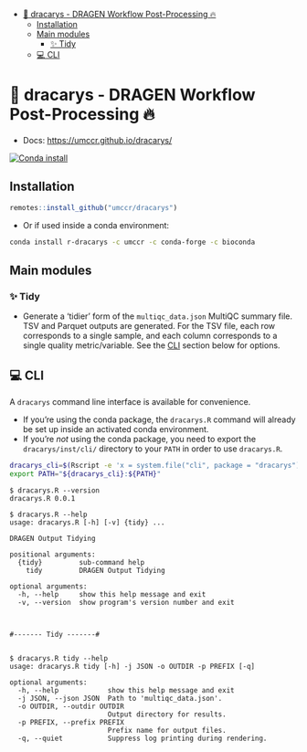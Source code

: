 
-   <a href="#-dracarys---dragen-workflow-post-processing-"
    id="toc--dracarys---dragen-workflow-post-processing-">🐲 dracarys -
    DRAGEN Workflow Post-Processing 🔥</a>
    -   <a href="#installation" id="toc-installation">Installation</a>
    -   <a href="#main-modules" id="toc-main-modules">Main modules</a>
        -   <a href="#id_-tidy" id="toc-id_-tidy">✨ Tidy</a>
    -   <a href="#id_-cli" id="toc-id_-cli">💻 CLI</a>

<!-- README.md is generated from README.Rmd. Please edit that file -->

# 🐲 dracarys - DRAGEN Workflow Post-Processing 🔥

-   Docs: <https://umccr.github.io/dracarys/>

[![Conda
install](https://anaconda.org/umccr/r-dracarys/badges/installer/conda.svg)](https://anaconda.org/umccr/r-dracarys)

## Installation

``` r
remotes::install_github("umccr/dracarys")
```

-   Or if used inside a conda environment:

``` bash
conda install r-dracarys -c umccr -c conda-forge -c bioconda
```

## Main modules

### ✨ Tidy

-   Generate a ‘tidier’ form of the `multiqc_data.json` MultiQC summary
    file. TSV and Parquet outputs are generated. For the TSV file, each
    row corresponds to a single sample, and each column corresponds to a
    single quality metric/variable. See the [CLI](#cli) section below
    for options.

## 💻 CLI

A `dracarys` command line interface is available for convenience.

-   If you’re using the conda package, the `dracarys.R` command will
    already be set up inside an activated conda environment.
-   If you’re *not* using the conda package, you need to export the
    `dracarys/inst/cli/` directory to your `PATH` in order to use
    `dracarys.R`.

``` bash
dracarys_cli=$(Rscript -e 'x = system.file("cli", package = "dracarys"); cat(x, "\n")' | xargs)
export PATH="${dracarys_cli}:${PATH}"
```

    $ dracarys.R --version
    dracarys.R 0.0.1

    $ dracarys.R --help
    usage: dracarys.R [-h] [-v] {tidy} ...

    DRAGEN Output Tidying

    positional arguments:
      {tidy}         sub-command help
        tidy         DRAGEN Output Tidying

    optional arguments:
      -h, --help     show this help message and exit
      -v, --version  show program's version number and exit



    #------- Tidy -------#


    $ dracarys.R tidy --help
    usage: dracarys.R tidy [-h] -j JSON -o OUTDIR -p PREFIX [-q]

    optional arguments:
      -h, --help            show this help message and exit
      -j JSON, --json JSON  Path to 'multiqc_data.json'.
      -o OUTDIR, --outdir OUTDIR
                            Output directory for results.
      -p PREFIX, --prefix PREFIX
                            Prefix name for output files.
      -q, --quiet           Suppress log printing during rendering.
